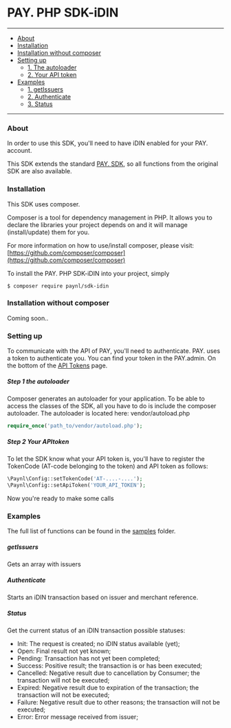 # PAY. PHP SDK-iDIN

---

- [About](#about)
- [Installation](#installation) 
- [Installation without composer](#installation-without-composer) 
- [Setting up](#setting-up)
	- [1. The autoloader](#step-1-the-autoloader)  
	- [2. Your API token](#step-2-your-apitoken)
- [Examples](#examples)
	- [1. getIssuers](#getissuers)  
	- [2. Authenticate](#authenticate)	
	- [3. Status](#status)

---

### About
In order to use this SDK, you'll need to have iDIN enabled for your PAY. account.

This SDK extends the standard [PAY. SDK](https://github.com/paynl/sdk), so all functions from the original SDK are also available.

### Installation

This SDK uses composer.

Composer is a tool for dependency management in PHP. It allows you to declare the libraries your project depends on and it will manage (install/update) them for you.

For more information on how to use/install composer, please visit: [https://github.com/composer/composer](https://github.com/composer/composer)

To install the PAY. PHP SDK-iDIN into your project, simply

	$ composer require paynl/sdk-idin


### Installation without composer 
Coming soon..

### Setting up
To communicate with the API of PAY, you'll need to authenticate.
PAY. uses a token to authenticate you. You can find your token in the PAY.admin. On the bottom of the [API Tokens](https://admin.pay.nl/company/tokens) page.

##### Step 1 the autoloader
Composer generates an autoloader for your application.
To be able to access the classes of the SDK, all you have to do is include the composer autoloader.
The autoloader is located here: vendor/autoload.php

```php
require_once('path_to/vendor/autoload.php');
```

##### Step 2 Your APItoken
To let the SDK know what your API token is, you'll have to register the TokenCode (AT-code belonging to the token) and API token as follows:

```php
\Paynl\Config::setTokenCode('AT-....-....');
\Paynl\Config::setApiToken('YOUR_API_TOKEN');
```

Now you're ready to make some calls



### Examples

The full list of functions can be found in the [samples](https://github.com/paynl/sdk-iDIN/tree/master/samples) folder.

##### getIssuers
Gets an array with issuers

##### Authenticate
Starts an iDIN transaction based on issuer and merchant reference.

##### Status
Get the current status of an iDIN transaction
possible statuses:
- Init: The request is created; no iDIN status available (yet);
- Open: Final result not yet known;
- Pending: Transaction has not yet been completed;
- Success: Positive result; the transaction is or has been executed;
- Cancelled: Negative result due to cancellation by Consumer; the transaction will not be executed;
- Expired: Negative result due to expiration of the transaction; the transaction will not be executed;
- Failure: Negative result due to other reasons; the transaction will not be executed;
- Error: Error message received from issuer;









